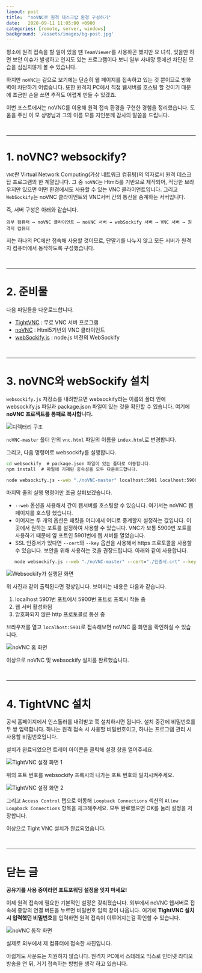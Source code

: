 ```yaml
---
layout: post
title:  "noVNC로 원격 데스크탑 환경 구성하기"
date:   2020-09-11 11:05:00 +0900
categories: [remote, server, windows]
background: '/assets/images/bg-post.jpg'
---
```


평소에 원격 접속을 할 일이 있을 땐 `TeamViewer`를 사용하곤 했지만 요 녀석,
잊을만 하면 보안 이슈가 발생하고 인지도 있는 프로그램이다 보니 일부 사내망 등에선 차단된 모습을 심심치않게 볼 수 있습니다.

하지만 `noVNC`는 겉으로 보기에는 단순히 웹 페이지를 접속하고 있는 것 뿐이므로 방화벽이 차단하기 어렵습니다.
또한 원격지 PC에서 직접 웹서버를 호스팅 할 것이기 때문에 조금만 손을 쓰면 추적도 어렵게 만들 수 있겠죠.

이번 포스트에서는 noVNC를 이용해 원격 접속 환경을 구현한 경험을 정리했습니다.
도움을 주신 이 모 상병님과 그의 이름 모를 지인분께 감사의 말씀을 드립니다.

<br>

***

# 1. noVNC? websockify?

`VNC`란 Virtual Network Computing(가상 네트워크 컴퓨팅)의 약자로서 원격 데스크탑 프로그램의 한 계열입니다.
그 중 `noVNC`는 Html5를 기반으로 제작되어, 적당한 브라우저만 있으면 어떤 환경에서도 사용할 수 있는 VNC 클라이언트입니다.
그리고 `WebSockify`는 noVNC 클라이언트와 VNC서버 간의 통신을 중계하는 서버입니다.

즉, 서버 구성은 아래와 같습니다.

    외부 컴퓨터 ↔ noVNC 클라이언트 ↔ noVNC 서버 ↔ webSockify 서버 ↔ VNC 서버 ↔ 원격지 컴퓨터

저는 하나의 PC에만 접속해 사용할 것이므로, 단말기를 나누지 않고 모든 서버가 원격지 컴퓨터에서 동작하도록 구성했습니다. 

<br>

***

# 2. 준비물

다음 파일들을 다운로드합니다.
 - [TightVNC](https://www.tightvnc.com/) : 무료 VNC 서버 프로그램
 - [noVNC](https://github.com/novnc/noVNC) : Html5기반의 VNC 클라이언트
 - [webSockify.js](https://github.com/novnc/websockify-js) : node.js 버전의 WebSockify 

<br>

***

# 3. noVNC와 webSockify 설치

`websockify.js` 저장소를 내려받으면 websockify라는 이름의 폴더 안에 websockify.js 파일과 package.json 파일이 있는 것을 확인할 수 있습니다.
여기에 **noVNC 프로젝트를 통째로 복사합니다.**

![디렉터리 구조](/assets/images/20200911/001.jpg)

`noVNC-master` 폴더 안의 `vnc.html` 파일의 이름을 `index.html`로 변경합니다.

그리고, 다음 명령어로 websockify를 실행합니다.

``` bat
cd websockify  # package.json 파일이 있는 폴더로 이동합니다.
npm install  # 파일에 기재된 종속성을 모두 다운로드합니다.

node websockify.js --web "./noVNC-master" localhost:5901 localhost:5900  # websockify 실행
```

마지막 줄의 실행 명령어만 조금 살펴보겠습니다.
 - `--web` 옵션을 사용해서 간이 웹서버를 호스팅할 수 있습니다. 여기서는 noVNC 웹 페이지를 호스팅 했습니다.
 - 이어지는 두 개의 옵션은 패킷을 어디에서 어디로 중계할지 설정하는 값입니다. 이곳에서 원하는 포트를 설정하여 사용할 수 있습니다.
 VNC가 보통 5900번 포트를 사용하기 때문에 옆 포트인 5901번에 웹 서버를 열었습니다.
 - SSL 인증서가 있다면 `--cert`와 `--key` 옵션을 사용해서 https 프로토콜을 사용할 수 있습니다.
 보안을 위해 사용하는 것을 권장드립니다. 아래와 같이 사용합니다.
 ``` bat
    node websockify.js --web "./noVNC-master" --cert="./인증서.crt" --key="./개인키.key" localhost:5901 localhost:5900
 ```

![Websockify가 실행된 화면](/assets/images/20200911/002.jpg)

위 사진과 같이 출력된다면 정상입니다. 보여지는 내용은 다음과 같습니다.
 1. localhost 5901번 포트에서 5900번 포트로 프록시 작동 중
 2. 웹 서버 활성화됨
 3. 암호화되지 않은 http 프로토콜로 통신 중

브라우저를 열고 ``localhost:5901``로 접속해보면 noVNC 홈 화면을 확인하실 수 있습니다.

![noVNC 홈 화면](/assets/images/20200911/003.jpg)

이상으로 noVNC 및 websockify 설치를 완료했습니다.

<br>

***

# 4. TightVNC 설치

공식 홈페이지에서 인스톨러를 내려받고 쭉 설치하시면 됩니다.
설치 중간에 비밀번호를 두 쌍 입력합니다. 하나는 원격 접속 시 사용할 비밀번호이고, 하나는 프로그램 관리 시 사용할 비밀번호입니다.

설치가 완료되었으면 트레이 아이콘을 클릭해 설정 창을 열어주세요.

![TightVNC 설정 화면 1](/assets/images/20200911/004.jpg)

위의 포트 번호를 websockify 프록시의 나가는 포트 번호와 일치시켜주세요.

![TightVNC 설정 화면 2](/assets/images/20200911/005.jpg)

그리고 `Access Control` 탭으로 이동해 `Loopback Connections` 섹션의 `Allow Loopback Connections` 항목을 체크해주세요.
모두 완료했으면 OK를 눌러 설정을 저장합니다.

이상으로 Tight VNC 설치가 완료되었습니다.

<br>

***

# 닫는 글

**공유기를 사용 중이라면 포트포워딩 설정을 잊지 마세요!**

이제 원격 접속에 필요한 기본적인 설정은 갖춰졌습니다.
외부에서 noVNC 웹서버로 접속해 중앙의 연결 버튼을 누르면 비밀번호 입력 창이 나옵니다.
여기에 **TightVNC 설치 시 입력했던 비밀번호**를 입력하면 원격 접속이 이루어지는걸 확인할 수 있습니다.

![noVNC 동작 화면](/assets/images/20200911/006.jpg)

실제로 외부에서 제 컴퓨터에 접속한 사진입니다.

아쉽게도 사운드는 지원하지 않습니다.
원격지 PC에서 스테레오 믹스로 인터넷 라디오 방송을 연 뒤, 거기 접속하는 방법을 생각 하고 있습니다.